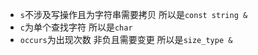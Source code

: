- `s`不涉及写操作且为字符串需要拷贝 所以是`const string &`
- `c`为单个查找字符 所以是`char`
- `occurs`为出现次数 非负且需要变更 所以是`size_type &`

